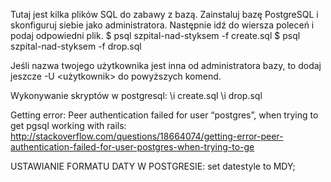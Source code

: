 Tutaj jest kilka plików SQL do zabawy z bazą.
Zainstaluj bazę PostgreSQL i skonfiguruj siebie jako administratora.
Następnie idź do wiersza poleceń i podaj odpowiedni plik.
$ psql szpital-nad-styksem -f create.sql
$ psql szpital-nad-styksem -f drop.sql

Jeśli nazwa twojego użytkownika jest inna od administratora bazy, to dodaj jeszcze
-U <użytkownik>
do powyższych komend.


Wykonywanie skryptów w postgresql:
\i create.sql
\i drop.sql

Getting error: Peer authentication failed for user “postgres”, when trying to get pgsql working with rails:
http://stackoverflow.com/questions/18664074/getting-error-peer-authentication-failed-for-user-postgres-when-trying-to-ge

USTAWIANIE FORMATU DATY W POSTGRESIE:
set datestyle to MDY;

